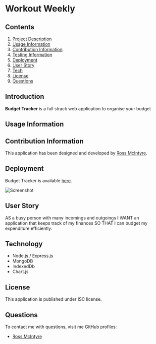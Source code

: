 # Workout Weekly
      
## Contents

1. [Project Description](##project-description)
2. [Usage Information](##usage-information)
3. [Contribution Information](##contribution-information)
4. [Testing Information](##testing-information)
5. [Deployment](##deployment)
6. [User Story](##user-story)
7. [Tech](##technology)
8. [License](##license)
9. [Questions](##questions)

## Introduction

**Budget Tracker** is a full strack web application to organise your budget

## Usage Information



## Contribution Information

This application has been designed and developed by [Ross McIntyre](https://github.com/ross-mc).

## Deployment

Budget Tracker is available [here](https://budget-tracker-uman.herokuapp.com/).

![Screenshot](https://user-images.githubusercontent.com/67362834/111904449-fe100400-8a3e-11eb-8535-6f7ad24e61b5.JPG)


## User Story

AS a busy person with many incomings and outgoings
I WANT an application that keeps track of my finances
SO THAT I can budget my expenditure efficiently.

## Technology

- Node.js / Express.js
- MongoDB
- IndexedDb
- Chart.js

## License

This application is published under ISC license.

## Questions

To contact me with questions, visit me GitHub profiles:

- [Ross McIntyre](https://github.com/ross-mc)

